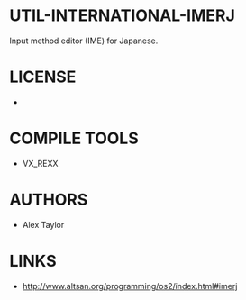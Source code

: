 UTIL-INTERNATIONAL-IMERJ
========================

 Input method editor (IME) for Japanese.

LICENSE
===============
- 

COMPILE TOOLS
===============
* VX_REXX

AUTHORS
===============
* Alex Taylor

LINKS
===============
* http://www.altsan.org/programming/os2/index.html#imerj





